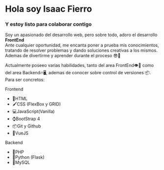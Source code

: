# Hola soy Isaac Fierro
### Y estoy listo para colaborar contigo

 Soy un apasionado del desarrollo web, pero sobre todo, adoro el desarrollo **FrontEnd**  
 Ante cualquier oportunidad, me encanta poner a prueba mis conocimientos, tratando de resolver problemas 
 y dando soluciones creativas a los mismos. Ademas de divertirme y aprender durante el proceso 😎🤘
 
 Actualmente poseeo varias habilidades, tanto del area FrontEnd👁💄️ como del area Backend🔥🖥️, ademas de conocer 
 sobre control de versiones 📦. Para ser concretos:
 
Frontend
 * 🧱HTML 
 * 🖌️CSS (FlexBox y GRID)
 * 💻JavaScript(Vanilla)
 * ⌚BootStrap 4
 * 📦Git y Github
 * 💪VueJS
 
Backend
 * 🐘PHP
 * 🐍Python (Flask)
 * 🐬MySQL
